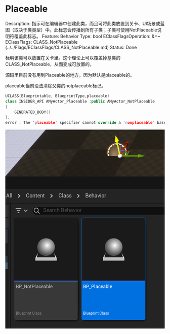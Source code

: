 # Placeable

Description: 指示可在编辑器中创建此类，而且可将此类放置到关卡、UI场景或蓝图（取决于类类型）中。此标志会传播到所有子类；子类可使用NotPlaceable说明符覆盖此标志。
Feature: Behavior
Type: bool
EClassFlagsOperation: &=~
EClassFlags: CLASS_NotPlaceable (../../Flags/EClassFlags/CLASS_NotPlaceable.md)
Status: Done

标明该类可以放置在关卡里。这个理论上可以覆盖掉基类的CLASS_NotPlaceable，从而变成可放置的。

源码里目前没有用到Placeable的地方，因为默认是placeable的。

placeable当前没法清除父类的notplaceable标记。

```cpp
UCLASS(Blueprintable, BlueprintType,placeable)	
class INSIDER_API AMyActor_Placeable :public AMyActor_NotPlaceable
{
	GENERATED_BODY()
};
error : The 'placeable' specifier cannot override a 'nonplaceable' base class. Classes are assumed to be placeable by default. Consider whether using the 'abstract' specifier on the base class would work.
```

![Untitled](Placeable/Untitled.png)